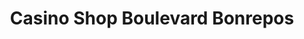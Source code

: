 ---
title: "Casino Shop Boulevard Bonrepos"
url: /toulouse/casino-shop-boulevard-bonrepos/
shop: commodité
---